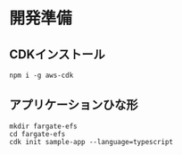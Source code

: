 # 開発準備
## CDKインストール
```
npm i -g aws-cdk
```

## アプリケーションひな形

```
mkdir fargate-efs
cd fargate-efs
cdk init sample-app --language=typescript
```